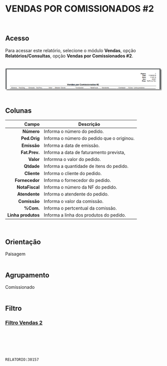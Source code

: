 # VENDAS POR COMISSIONADOS #2
<br>

## Acesso
Para acessar este relatório, selecione o módulo **Vendas**, opção **Relatórios/Consultas**, opção **Vendas por Comissionados #2**.
<br>
<br>

![30157](https://raw.githubusercontent.com/netforcews/docs-siscom/master/relatorios/imagens/30157.png)
<br>
<br>

## Colunas
Campo | Descrição
--:|---
**Número** | Informa o número do pedido.
**Ped.Orig** | Informa o número do pedido que o originou.
**Emissão** | Informa a data de emissão.
**Fat.Prev.** | Informa a data de faturamento prevista,
**Valor** | Informna o valor do pedido.
**Qtdade** | Informa a quantidade de itens do pedido.
**Cliente** | Informa o cliente do pedido.
**Fornecedor** | Informa o fornecedor do pedido.
**NotaFiscal** | Informa o número da NF do pedido.
**Atendente** | Informa o atendente do pedido.
**Comissão** | Informa o valor da comissão.
**%Com.** | Informa o pertcentual da comissão.
**Linha produtos** | Informa a linha dos produtos do pedido.
<br>

## Orientação
Paisagem   
<br>

## Agrupamento
Comissionado   
<br>

## Filtro
### [Filtro Vendas 2](/geral/rep-filtro-vendas-2.md)
<br>
<br>
<br>
<br>

```RELATORIO:30157```
